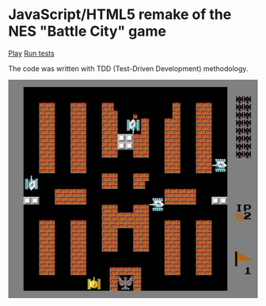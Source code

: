 JavaScript/HTML5 remake of the NES "Battle City" game
=====================================================

[Play](http://newagebegins.github.com/BattleCity/BattleCity.html)
[Run tests](http://newagebegins.github.com/BattleCity/SpecRunner.html)

The code was written with TDD (Test-Driven Development) methodology.

![Screenshot of the Battle City game](screenshot.jpg)

